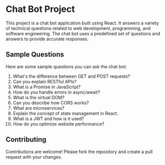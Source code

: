 # Chat Bot Project

This project is a chat bot application built using React. It answers a variety of technical questions related to web development, programming, and software engineering. The chat bot uses a predefined set of questions and answers to provide accurate responses.

## Sample Questions

Here are some sample questions you can ask the chat bot:

1. What's the difference between GET and POST requests?
2. Can you explain RESTful APIs?
3. What is a Promise in JavaScript?
4. How do you handle errors in async/await?
5. What is the virtual DOM?
6. Can you describe how CORS works?
7. What are microservices?
8. Explain the concept of state management in React.
9. What is a JWT and how is it used?
10. How do you optimize website performance?

## Contributing

Contributions are welcome! Please fork the repository and create a pull request with your changes.


